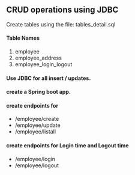 ## CRUD operations using JDBC
Create tables using the file: tables_detail.sql

#### Table Names
1. employee
2. employee_address
3. employee_login_logout

#### Use JDBC for all insert / updates.

#### create a Spring boot app.
#### create endpoints for 
* /employee/create
* /employee/update
* /employee/listall


#### create endpoints for Login time and Logout time
* /employee/login
* /employee/logout